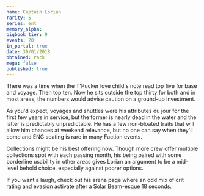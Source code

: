 ```yaml
---
name: Captain Lorian
rarity: 5
series: ent
memory_alpha:
bigbook_tier: 9
events: 20
in_portal: true
date: 30/01/2018
obtained: Pack
mega: false
published: true
---
```


There was a time when the T'Pucker love child's note read top five for base and voyage. Then top ten. Now he sits outside the top thirty for both and in most areas, the numbers would advise caution on a ground-up investment.

As you'd expect, voyages and shuttles were his attributes du jour for the first few years in service, but the former is nearly dead in the water and the latter is predictably unpredictable. He has a few non-bloated traits that will allow him chances at weekend relevance, but no one can say when they'll come and ENG seating is rare in many Faction events.

Collections might be his best offering now. Though more crew offer multiple collections spot with each passing month, his being paired with some borderline usability in other areas gives Lorian an argument to be a mid-level behold choice, especially against poorer options.

If you want a laugh, check out his arena page where an odd mix of crit rating and evasion activate after a Solar Beam-esque 18 seconds.
